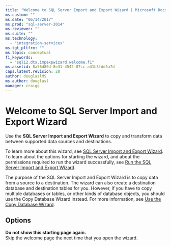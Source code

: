 ```yaml
---
title: "Welcome to SQL Server Import and Export Wizard | Microsoft Docs"
ms.custom: ""
ms.date: "06/14/2017"
ms.prod: "sql-server-2014"
ms.reviewer: ""
ms.suite: ""
ms.technology: 
  - "integration-services"
ms.tgt_pltfrm: ""
ms.topic: conceptual
f1_keywords: 
  - "sql12.dts.impexpwizard.welcome.f1"
ms.assetid: 8a56d80d-8e31-4542-87cc-a41b3fdd5a7d
caps.latest.revision: 28
author: douglaslMS
ms.author: douglasl
manager: craigg
---
```

# Welcome to SQL Server Import and Export Wizard
  Use the **SQL Server Import and Export Wizard** to copy and transform data between supported data sources and destinations.  
  
 To learn more about this wizard, see [SQL Server Import and Export Wizard](import-and-export-data-with-the-sql-server-import-and-export-wizard.md). To learn about the options for starting the wizard, and about the permissions required to run the wizard successfully, see [Run the SQL Server Import and Export Wizard](start-the-sql-server-import-and-export-wizard.md).  
  
 The purpose of the SQL Server Import and Export Wizard is to copy data from a source to a destination. The wizard can also create a destination database and destination tables for you. However, if you have to copy multiple databases or tables, or other kinds of database objects, you should use the Copy Database Wizard instead. For more information, see [Use the Copy Database Wizard](../../relational-databases/databases/use-the-copy-database-wizard.md).  
  
## Options  
 **Do not show this starting page again.**  
 Skip the welcome page the next time that you open the wizard.  
  
  
